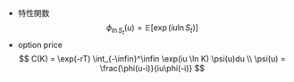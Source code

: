 - 特性関数
    $$
    \phi_{\ln S_t}(u)=\mathbb E[\exp(i u \ln S_t)] 
    $$
- option price
    $$
    C(K) = \exp(-rT) \int_{-\infin}^\infin \exp(iu \ln K) \psi(u)du \\
    \psi(u) = \frac{\phi(u-i)}{iu\phi(-i)}
    $$